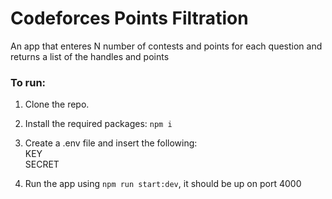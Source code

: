 # Codeforces Points Filtration

An app that enteres N number of contests and points for each question and returns a list of the handles
and points

### To run:

1. Clone the repo.

2. Install the required packages: `npm i`

3. Create a .env file and insert the following:\
		KEY \
		SECRET

4. Run the app using `npm run start:dev`, it should be up on port 4000